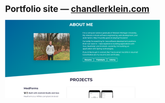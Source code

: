 # Portfolio site — [chandlerklein.com](https://chandlerklein.com)

<img src="src/images/site.PNG" alt="Site">
